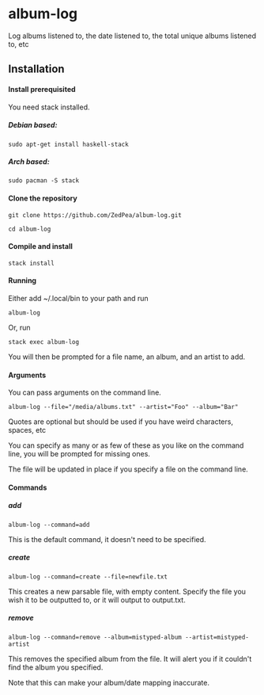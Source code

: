 # album-log
Log albums listened to, the date listened to, the total unique albums listened to, etc

## Installation

#### Install prerequisited
You need stack installed.

##### Debian based:
`sudo apt-get install haskell-stack`

##### Arch based:
`sudo pacman -S stack`

#### Clone the repository

`git clone https://github.com/ZedPea/album-log.git`

`cd album-log`

#### Compile and install

`stack install`

#### Running

Either add ~/.local/bin to your path and run 

`album-log`

Or, run

`stack exec album-log`

You will then be prompted for a file name, an album, and an artist to add.

#### Arguments

You can pass arguments on the command line.

`album-log --file="/media/albums.txt" --artist="Foo" --album="Bar"`

Quotes are optional but should be used if you have weird characters, spaces, etc

You can specify as many or as few of these as you like on the command line, you will be prompted for missing ones.

The file will be updated in place if you specify a file on the command line.

#### Commands

##### add
`album-log --command=add`

This is the default command, it doesn't need to be specified.

##### create
`album-log --command=create --file=newfile.txt`

This creates a new parsable file, with empty content. Specify the file you wish it to be outputted to, or it will output to output.txt.

##### remove
`album-log --command=remove --album=mistyped-album --artist=mistyped-artist`

This removes the specified album from the file. It will alert you if it couldn't find the album you specified.

Note that this can make your album/date mapping inaccurate. 

